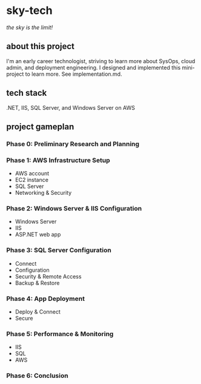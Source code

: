 
# sky-tech

*the sky is the limit!*  

## about this project
I'm an early career technologist, striving to learn more about SysOps, cloud admin, and deployment engineering. I designed and implemented this mini-project to learn more. See implementation.md.

## tech stack
.NET, IIS, SQL Server, and Windows Server on AWS

## project gameplan

### **Phase 0: Preliminary Research and Planning**

### **Phase 1: AWS Infrastructure Setup**
- AWS account
- EC2 instance
- SQL Server
- Networking & Security

### **Phase 2: Windows Server & IIS Configuration**
- Windows Server
- IIS
- ASP.NET web app

### **Phase 3: SQL Server Configuration**
- Connect
- Configuration
- Security & Remote Access
- Backup & Restore

### **Phase 4: App Deployment**
- Deploy & Connect
- Secure

### **Phase 5: Performance & Monitoring**
- IIS
- SQL
- AWS

### **Phase 6: Conclusion**
